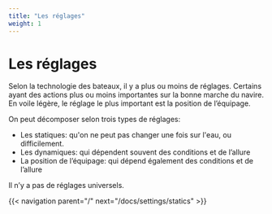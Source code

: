 ```yaml
---
title: "Les réglages"
weight: 1
---
```

# Les réglages

Selon la technologie des bateaux, il y a plus ou moins de réglages. Certains ayant des actions plus ou moins importantes sur la bonne marche du navire. En voile légère, le réglage le plus important est la position de l’équipage.

On peut décomposer selon trois types de réglages:

* Les statiques: qu'on ne peut pas changer une fois sur l'eau, ou difficilement.
* Les dynamiques: qui dépendent souvent des conditions et de l’allure
* La position de l’équipage: qui dépend également des conditions et de l’allure

Il n’y a pas de réglages universels.

{{< navigation parent="/" next="/docs/settings/statics" >}}
